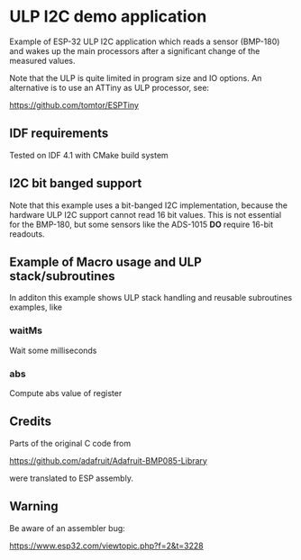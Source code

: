 # ULP I2C demo application

Example of ESP-32 ULP I2C application which reads a sensor (BMP-180) and wakes up the main processors after a significant change
of the measured values.

Note that the ULP is quite limited in program size and IO options.
An alternative is to use an ATTiny as ULP processor, see:

https://github.com/tomtor/ESPTiny

## IDF requirements
Tested on IDF 4.1 with CMake build system

## I2C bit banged support
Note that this example uses a bit-banged I2C implementation, because the hardware ULP I2C support cannot read 16 bit values.
This is not essential for the BMP-180, but some sensors like the ADS-1015 **DO** require 16-bit readouts.

## Example of Macro usage and ULP stack/subroutines
In additon this example shows ULP stack handling and reusable subroutines examples, like

### waitMs

Wait some milliseconds

### abs
Compute abs value of register

## Credits
Parts of the original C code from

https://github.com/adafruit/Adafruit-BMP085-Library

were translated to ESP assembly.

## Warning

Be aware of an assembler bug:

https://www.esp32.com/viewtopic.php?f=2&t=3228
 
